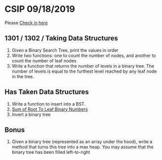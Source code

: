 # CSIP 09/18/2019

Please [Check in here](https://forms.gle/LV7y8YwFXX5Z6qDA8)

## 1301 / 1302 / Taking Data Structures

1) Given a Binary Search Tree, print the values in order
2) Write two functions: one to count the number of nodes, and another to count the number of leaf nodes
3) Write a function that returns the number of levels in a binary tree. The number of levels is equal to the furthest level reached by any leaf node in the tree. 


## Has Taken Data Structures

1) Write a function to insert into a BST.
2) [Sum of Root To Leaf Binary Numbers](https://www.geeksforgeeks.org/sum-numbers-formed-root-leaf-paths/)
3) Invert a binary tree   

## Bonus

1) Given a binary tree (represented as an array under the hood), write a method that turns this tree
   into a max heap. You may assume that the binary tree has been filled left-to-right
   
